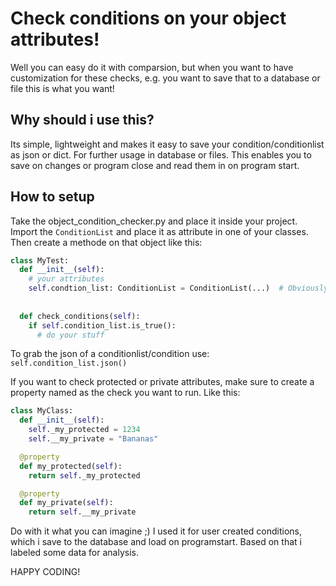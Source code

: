 # Check conditions on your object attributes!
Well you can easy do it with comparsion, but when you want to have customization for these checks,
e.g. you want to save that to a database or file this is what you want!

## Why should i use this?
Its simple, lightweight and makes it easy to save your condition/conditionlist as json or dict.
For further usage in database or files.
This enables you to save on changes or program close and read them in on program start.

## How to setup
Take the object_condition_checker.py and place it inside your project.
Import the `ConditionList` and place it as attribute in one of your classes.
Then create a methode on that object like this:
```python
class MyTest:
  def __init__(self):
    # your attributes
    self.condtion_list: ConditionList = ConditionList(...)  # Obviously need to create here some conditions
  
  
  def check_conditions(self):
    if self.condition_list.is_true():
      # do your stuff

```

To grab the json of a conditionlist/condition use:
`self.condition_list.json()`

If you want to check protected or private attributes, make sure to create a property named as the check you want to run.
Like this:
```py
class MyClass:
  def __init__(self):
    self._my_protected = 1234
    self.__my_private = "Bananas"

  @property
  def my_protected(self):
    return self._my_protected

  @property
  def my_private(self):
    return self.__my_private


```

Do with it what you can imagine ;)
I used it for user created conditions, which i save to the database and load on programstart.
Based on that i labeled some data for analysis.

HAPPY CODING!

